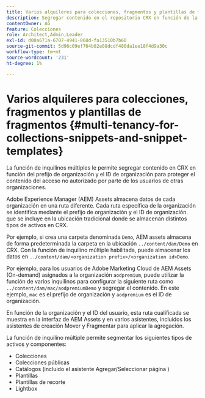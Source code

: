 ```yaml
---
title: Varios alquileres para colecciones, fragmentos y plantillas de fragmentos
description: Segregar contenido en el repositorio CRX en función de la organización del cliente para evitar el acceso no autorizado.
contentOwner: AG
feature: Colecciones
role: Architect,Admin,Leader
exl-id: d00a671a-6707-4941-868d-fa13510b7b60
source-git-commit: 5d96c09ef764b02e08dcdf480da1ee18f4d9a30c
workflow-type: tm+mt
source-wordcount: '231'
ht-degree: 1%

---
```


# Varios alquileres para colecciones, fragmentos y plantillas de fragmentos {#multi-tenancy-for-collections-snippets-and-snippet-templates}

La función de inquilinos múltiples le permite segregar contenido en CRX en función del prefijo de organización y el ID de organización para proteger el contenido del acceso no autorizado por parte de los usuarios de otras organizaciones.

Adobe Experience Manager (AEM) Assets almacena datos de cada organización en una ruta diferente. Cada ruta específica de la organización se identifica mediante el prefijo de organización y el ID de organización.
que se incluye en la ubicación tradicional donde se almacenan distintos tipos de activos en CRX.

Por ejemplo, si crea una carpeta denominada `Demo`, AEM assets almacena de forma predeterminada la carpeta en la ubicación `../content/dam/Demo` en CRX. Con la función de inquilino múltiple habilitada, puede almacenar los datos en `../content/dam/<organization prefix>/<organization id>Demo`.

Por ejemplo, para los usuarios de Adobe Marketing Cloud de AEM Assets (On-demand) asignados a la organización `aodpremium`, puede utilizar la función de varios inquilinos para configurar la siguiente ruta como `../content/dam/mac/aodpremiumDemo` y segregar el contenido. En este ejemplo, `mac` es el prefijo de organización y `aodpremium` es el ID de organización.

En función de la organización y el ID del usuario, esta ruta cualificada se muestra en la interfaz de AEM Assets y en varios asistentes, incluidos los asistentes de creación Mover y Fragmentar para aplicar la agregación.

La función de inquilino múltiple permite segmentar los siguientes tipos de activos y componentes:

* Colecciones
* Colecciones públicas
* Catálogos (incluido el asistente Agregar/Seleccionar página )
* Plantillas
* Plantillas de recorte
* Lightbox
